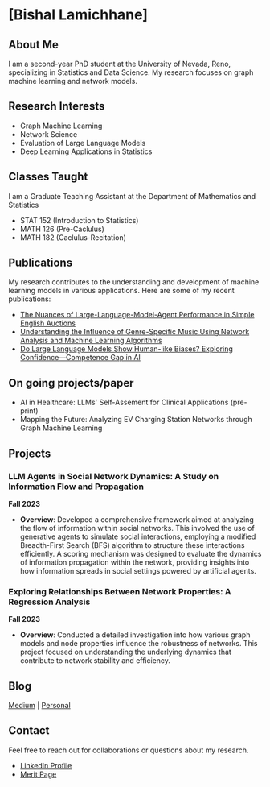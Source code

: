 # [Bishal Lamichhane]

## About Me

I am a second-year PhD student at the University of Nevada, Reno, specializing in Statistics and Data Science. My research focuses on graph machine learning and network models. 

## Research Interests

- Graph Machine Learning
- Network Science
- Evaluation of Large Language Models
- Deep Learning Applications in Statistics

## Classes Taught
I am a Graduate Teaching Assistant at the Department of Mathematics and Statistics 
- STAT 152 (Introduction to Statistics)
- MATH 126 (Pre-Caclulus) 
- MATH 182 (Caclulus-Recitation)

## Publications

My research contributes to the understanding and development of machine learning models in various applications. Here are some of my recent publications:

- [The Nuances of Large-Language-Model-Agent Performance in Simple English Auctions](https://www.researchgate.net/publication/378140244_The_Nuances_of_Large-Language-Model-Agent_Performance_in_Simple_English_Auctions) 
- [Understanding the Influence of Genre-Specific Music Using Network Analysis and Machine Learning Algorithms](https://www.mdpi.com/2504-2289/7/4/180)
- [Do Large Language Models Show Human-like Biases? Exploring Confidence—Competence Gap in AI](https://www.mdpi.com/2078-2489/15/2/92)

## On going projects/paper 

- AI in Healthcare: LLMs' Self-Assement for Clinical Applications (pre-print)
- Mapping the Future: Analyzing EV Charging Station Networks through Graph Machine Learning



## Projects

### LLM Agents in Social Network Dynamics: A Study on Information Flow and Propagation
**Fall 2023**

- **Overview**: Developed a comprehensive framework aimed at analyzing the flow of information within social networks. This involved the use of generative agents to simulate social interactions, employing a modified Breadth-First Search (BFS) algorithm to structure these interactions efficiently. A scoring mechanism  was designed to evaluate the dynamics of information propagation within the network, providing insights into how information spreads in social settings powered by artificial agents.

### Exploring Relationships Between Network Properties: A Regression Analysis
**Fall 2023**

- **Overview**: Conducted a detailed investigation into how various graph models and node properties influence the robustness of networks. This project focused on understanding the underlying dynamics that contribute to network stability and efficiency.


## Blog
[Medium](https://medium.com/@blamichhane314) | [Personal](https://eideticechoes.blogspot.com) 

## Contact

Feel free to reach out for collaborations or questions about my research.

- [LinkedIn Profile](https://www.linkedin.com/in/bishal-lamichhane/)
- [Merit Page](https://meritpages.com/bishal513)


